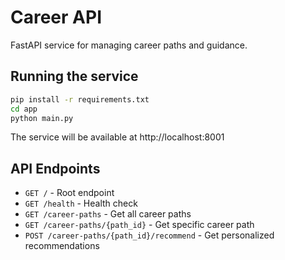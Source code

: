 # Career API

FastAPI service for managing career paths and guidance.

## Running the service

```bash
pip install -r requirements.txt
cd app
python main.py
```

The service will be available at http://localhost:8001

## API Endpoints

- `GET /` - Root endpoint
- `GET /health` - Health check
- `GET /career-paths` - Get all career paths
- `GET /career-paths/{path_id}` - Get specific career path
- `POST /career-paths/{path_id}/recommend` - Get personalized recommendations